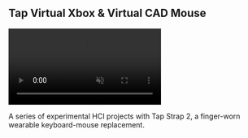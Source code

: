 ## Tap Virtual Xbox & Virtual CAD Mouse

<video autoplay="autoplay" muted loop webkit-playsinline playsinline class="aspect-video object-cover rounded-lg shadow-md hover:shadow-xl hover:scale-102 transition-all duration-500 ease-in-out transform" id="vid">
  <source src="/assets/MainVideo_TapProjects.mp4" type="video/mp4" />
</video>
<!-- <img class="aspect-video object-cover hover:scale-102 transition-all duration-500 ease-in-out transform" src="/assets/MainPhoto_TipLetsWristLets.png"> -->

A series of experimental HCI projects with Tap Strap 2, a finger-worn wearable keyboard-mouse replacement.
